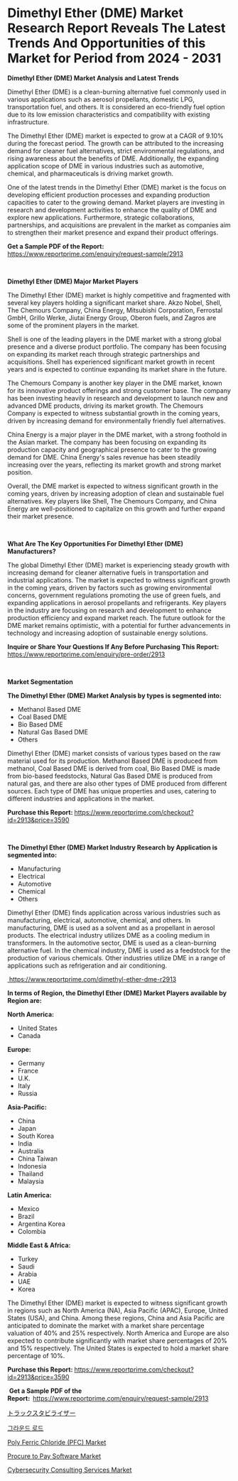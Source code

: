 <p><h1>Dimethyl Ether (DME) Market Research Report Reveals The Latest Trends And Opportunities of this Market for Period from 2024 - 2031</h1></p><p><strong>Dimethyl Ether (DME) Market Analysis and Latest Trends</strong></p>
<p><p>Dimethyl Ether (DME) is a clean-burning alternative fuel commonly used in various applications such as aerosol propellants, domestic LPG, transportation fuel, and others. It is considered an eco-friendly fuel option due to its low emission characteristics and compatibility with existing infrastructure.</p><p>The Dimethyl Ether (DME) market is expected to grow at a CAGR of 9.10% during the forecast period. The growth can be attributed to the increasing demand for cleaner fuel alternatives, strict environmental regulations, and rising awareness about the benefits of DME. Additionally, the expanding application scope of DME in various industries such as automotive, chemical, and pharmaceuticals is driving market growth.</p><p>One of the latest trends in the Dimethyl Ether (DME) market is the focus on developing efficient production processes and expanding production capacities to cater to the growing demand. Market players are investing in research and development activities to enhance the quality of DME and explore new applications. Furthermore, strategic collaborations, partnerships, and acquisitions are prevalent in the market as companies aim to strengthen their market presence and expand their product offerings.</p></p>
<p><strong>Get a Sample PDF of the Report:&nbsp;</strong> <a href="https://www.reportprime.com/enquiry/request-sample/2913">https://www.reportprime.com/enquiry/request-sample/2913</a></p>
<p>&nbsp;</p>
<p><strong>Dimethyl Ether (DME) Major Market Players</strong></p>
<p><p>The Dimethyl Ether (DME) market is highly competitive and fragmented with several key players holding a significant market share. Akzo Nobel, Shell, The Chemours Company, China Energy, Mitsubishi Corporation, Ferrostal GmbH, Grillo Werke, Jiutai Energy Group, Oberon fuels, and Zagros are some of the prominent players in the market.</p><p>Shell is one of the leading players in the DME market with a strong global presence and a diverse product portfolio. The company has been focusing on expanding its market reach through strategic partnerships and acquisitions. Shell has experienced significant market growth in recent years and is expected to continue expanding its market share in the future.</p><p>The Chemours Company is another key player in the DME market, known for its innovative product offerings and strong customer base. The company has been investing heavily in research and development to launch new and advanced DME products, driving its market growth. The Chemours Company is expected to witness substantial growth in the coming years, driven by increasing demand for environmentally friendly fuel alternatives.</p><p>China Energy is a major player in the DME market, with a strong foothold in the Asian market. The company has been focusing on expanding its production capacity and geographical presence to cater to the growing demand for DME. China Energy's sales revenue has been steadily increasing over the years, reflecting its market growth and strong market position.</p><p>Overall, the DME market is expected to witness significant growth in the coming years, driven by increasing adoption of clean and sustainable fuel alternatives. Key players like Shell, The Chemours Company, and China Energy are well-positioned to capitalize on this growth and further expand their market presence.</p></p>
<p>&nbsp;</p>
<p><strong>What Are The Key Opportunities For Dimethyl Ether (DME) Manufacturers?</strong></p>
<p><p>The global Dimethyl Ether (DME) market is experiencing steady growth with increasing demand for cleaner alternative fuels in transportation and industrial applications. The market is expected to witness significant growth in the coming years, driven by factors such as growing environmental concerns, government regulations promoting the use of green fuels, and expanding applications in aerosol propellants and refrigerants. Key players in the industry are focusing on research and development to enhance production efficiency and expand market reach. The future outlook for the DME market remains optimistic, with a potential for further advancements in technology and increasing adoption of sustainable energy solutions.</p></p>
<p><strong>Inquire or Share Your Questions If Any Before Purchasing This Report:</strong> <a href="https://www.reportprime.com/enquiry/pre-order/2913">https://www.reportprime.com/enquiry/pre-order/2913</a></p>
<p>&nbsp;</p>
<p><strong>Market Segmentation</strong></p>
<p><strong>The Dimethyl Ether (DME) Market Analysis by types is segmented into:</strong></p>
<p><ul><li>Methanol Based DME</li><li>Coal Based DME</li><li>Bio Based DME</li><li>Natural Gas Based DME</li><li>Others</li></ul></p>
<p><p>Dimethyl Ether (DME) market consists of various types based on the raw material used for its production. Methanol Based DME is produced from methanol, Coal Based DME is derived from coal, Bio Based DME is made from bio-based feedstocks, Natural Gas Based DME is produced from natural gas, and there are also other types of DME produced from different sources. Each type of DME has unique properties and uses, catering to different industries and applications in the market.</p></p>
<p><strong>Purchase this Report:&nbsp;</strong><a href="https://www.reportprime.com/checkout?id=2913&price=3590">https://www.reportprime.com/checkout?id=2913&price=3590</a></p>
<p>&nbsp;</p>
<p><strong>The Dimethyl Ether (DME) Market Industry Research by Application is segmented into:</strong></p>
<p><ul><li>Manufacturing</li><li>Electrical</li><li>Automotive</li><li>Chemical</li><li>Others</li></ul></p>
<p><p>Dimethyl Ether (DME) finds application across various industries such as manufacturing, electrical, automotive, chemical, and others. In manufacturing, DME is used as a solvent and as a propellant in aerosol products. The electrical industry utilizes DME as a cooling medium in transformers. In the automotive sector, DME is used as a clean-burning alternative fuel. In the chemical industry, DME is used as a feedstock for the production of various chemicals. Other industries utilize DME in a range of applications such as refrigeration and air conditioning.</p></p>
<p><a href="https://www.reportprime.com/dimethyl-ether-dme-r2913">&nbsp;https://www.reportprime.com/dimethyl-ether-dme-r2913</a></p>
<p><strong>In terms of Region, the Dimethyl Ether (DME) Market Players available by Region are:</strong></p>
<p>
    <p> <strong> North America: </strong>
        <ul>
            <li>United States</li>
            <li>Canada</li>
        </ul>
        </p> 
    <p> <strong> Europe: </strong>
        <ul>
            <li>Germany</li>
            <li>France</li>
            <li>U.K.</li>
            <li>Italy</li>
            <li>Russia</li>
        </ul>
        </p> 
    <p> <strong> Asia-Pacific: </strong>
        <ul>
            <li>China</li>
            <li>Japan</li>
            <li>South Korea</li>
            <li>India</li>
            <li>Australia</li>
            <li>China Taiwan</li>
            <li>Indonesia</li>
            <li>Thailand</li>
            <li>Malaysia</li>
        </ul>
        </p> 
    <p> <strong> Latin America: </strong>
        <ul>
            <li>Mexico</li>
            <li>Brazil</li>
            <li>Argentina Korea</li>
            <li>Colombia</li>
        </ul>
        </p> 
    <p> <strong> Middle East & Africa: </strong>
        <ul>
            <li>Turkey</li>
            <li>Saudi</li>
            <li>Arabia</li>
            <li>UAE</li>
            <li>Korea</li>
        </ul>
    </p>
    </p>
<p><p>The Dimethyl Ether (DME) market is expected to witness significant growth in regions such as North America (NA), Asia Pacific (APAC), Europe, United States (USA), and China. Among these regions, China and Asia Pacific are anticipated to dominate the market with a market share percentage valuation of 40% and 25% respectively. North America and Europe are also expected to contribute significantly with market share percentages of 20% and 15% respectively. The United States is expected to hold a market share percentage of 10%.</p></p>
<p><strong>Purchase this Report: </strong><a href="https://www.reportprime.com/checkout?id=2913&price=3590">https://www.reportprime.com/checkout?id=2913&price=3590</a></p>
<p>&nbsp;<strong>Get a Sample PDF of the Report:&nbsp;&nbsp;</strong><a href="https://www.reportprime.com/enquiry/request-sample/2913">https://www.reportprime.com/enquiry/request-sample/2913</a></p>
<p><strong></strong></p>
<p><p><a href="https://medium.com/@lucasrandall2020/2024%E5%B9%B4%E3%81%8B%E3%82%892031%E5%B9%B4%E3%81%BE%E3%81%A7%E3%81%AE%E6%9C%9F%E9%96%93%E3%81%AB%E4%BA%88%E6%B8%AC%E3%81%95%E3%82%8C%E3%82%8B%E6%80%A5%E9%80%9F%E3%81%AA%E6%88%90%E9%95%B7%E7%8E%8710-4-%E3%81%AB%E7%84%A6%E7%82%B9%E3%82%92%E5%BD%93%E3%81%A6%E3%81%9F%E4%B8%96%E7%95%8C%E3%81%AE%E3%83%88%E3%83%A9%E3%83%83%E3%82%AF%E3%82%B9%E3%82%BF%E3%83%93%E3%83%A9%E3%82%A4%E3%82%B6%E3%83%BC%E5%B8%82%E5%A0%B4%E3%81%AE%E8%A9%B3%E7%B4%B0%E3%81%AA%E5%88%86%E6%9E%90-81836822845a">トラックスタビライザー</a></p><p><a href="https://medium.com/@wardpollich2022/%EB%95%85-%EB%A7%89%EB%8C%80-%EC%8B%9C%EC%9E%A5-%EC%A0%90%EC%9C%A0%EC%9C%A8-%EB%B0%8F-%EC%8B%9C%EC%9E%A5-%EB%B6%84%EC%84%9D-%EC%84%B1%EC%9E%A5-%EB%8F%99%ED%96%A5-%EB%B0%8F-2024-2031-%EA%B8%B0%EA%B0%84%EC%9D%84-%EC%9C%84%ED%95%9C-%EC%98%88%EC%B8%A1-2b36d0adbd05">그라운드 로드</a></p><p><a href="https://github.com/ayamsauke86/Market-Research-Report-List-1/blob/main/poly-ferric-chloride-pfc-market.md">Poly Ferric Chloride (PFC) Market</a></p><p><a href="https://issuu.com/reportprime-2/docs/procure-to-pay-software-market-size-2030.pptx">Procure to Pay Software Market</a></p><p><a href="https://issuu.com/reportprime-2/docs/cybersecurity-consulting-services-market-size-2030">Cybersecurity Consulting Services Market</a></p></p>
